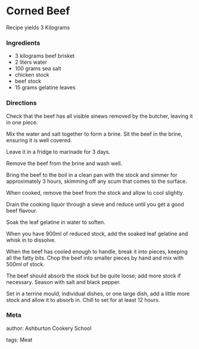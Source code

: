 # Corned Beef

Recipe yields 3 Kilograms 

### Ingredients
 * 3 kilograms beef brisket
 * 2 liters water
 * 100 grams sea salt
 * chicken stock
 * beef stock
 * 15 grams gelatine leaves

### Directions

Check that the beef has all visible sinews removed by the butcher, leaving it in one piece.

Mix the water and salt together to form a brine. Sit the beef in the brine, ensuring it is well covered.

Leave it in a fridge to marinade for 3 days.

Remove the beef from the brine and wash well.

Bring the beef to the boil in a clean pan with the stock and simmer for approximately 3 hours, skimming off any scum that comes to the surface.

When cooked, remove the beef from the stock and allow to cool slightly.

Drain the cooking liquor through a sieve and reduce until you get a good beef flavour.

Soak the leaf gelatine in water to soften.

When you have 900ml of reduced stock, add the soaked leaf gelatine and whisk in to dissolve.

When the beef has cooled enough to handle, break it into pieces, keeping all the fatty bits.  Chop the beef into smaller pieces by hand and mix with 500ml of stock.

The beef should absorb the stock but be quite loose; add more stock if necessary.  Season with salt and black pepper.

Set in a terrine mould, individual dishes, or one large dish, add a little more stock and allow it to absorb in.  Chill to set for at least 12 hours.

### Meta
author: Ashburton Cookery School

tags: Meat

